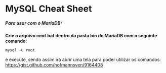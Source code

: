 <h1>MySQL Cheat Sheet</h1>
<h5>Para usar com o MariaDB:</h5>

**Crie o arquivo cmd.bat dentro da pasta bin do MariaDB com o seguinte comando:**

```
mysql -u root
```
e execute, sendo assim irá abrir uma tela para poder utilizar os comandos: https://gist.github.com/hofmannsven/9164408
